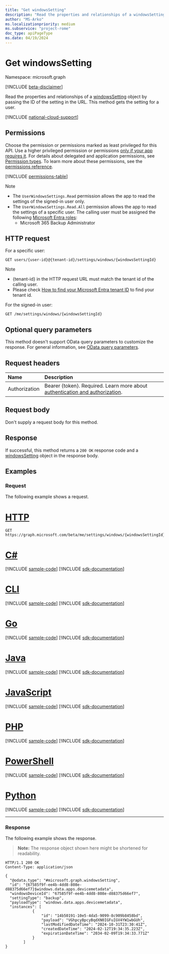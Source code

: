 ```yaml
---
title: "Get windowsSetting"
description: "Read the properties and relationships of a windowsSetting object."
author: "MS-Arko"
ms.localizationpriority: medium
ms.subservice: "project-rome"
doc_type: apiPageType
ms.date: 04/19/2024
---
```


# Get windowsSetting

Namespace: microsoft.graph

[!INCLUDE [beta-disclaimer](../../includes/beta-disclaimer.md)]

Read the properties and relationships of a [windowsSetting](../resources/windowssetting.md) object by passing the ID of the setting in the URL. This method gets the setting for a user.

[!INCLUDE [national-cloud-support](../../includes/global-only.md)]

## Permissions

Choose the permission or permissions marked as least privileged for this API. Use a higher privileged permission or permissions [only if your app requires it](/graph/permissions-overview#best-practices-for-using-microsoft-graph-permissions). For details about delegated and application permissions, see [Permission types](/graph/permissions-overview#permission-types). To learn more about these permissions, see the [permissions reference](/graph/permissions-reference).

<!-- { "blockType": "permissions", "name": "windowssetting_get" } -->
[!INCLUDE [permissions-table](../includes/permissions/windowssetting-get-permissions.md)]
>[!NOTE]
> - The `UserWindowsSettings.Read` permission allows the app to read the settings of the signed-in user only.
> - The `UserWindowsSettings.Read.All` permission allows the app to read the settings of a specific user. The calling user must be assigned the following [Microsoft Entra roles](/entra/identity/role-based-access-control/permissions-reference?toc=%2Fgraph%2Ftoc.json):
>   - Microsoft 365 Backup Administrator

## HTTP request

For a specific user:
<!-- {
  "blockType": "ignored"
}
-->
``` http
GET users/{user-id}@{tenant-id}/settings/windows/{windowsSettingId}
````
> [!Note]
> + {tenant-id} in the HTTP request URL must match the tenant id of the calling user.
> + Please check [How to find your Microsoft Entra tenant ID](https://learn.microsoft.com/en-us/entra/fundamentals/how-to-find-tenant) to find your tenant id.

For the signed-in user:
<!-- { "blockType": "ignored" } -->
```http
GET /me/settings/windows/{windowsSettingId}
```
## Optional query parameters

This method doesn't support OData query parameters to customize the response. For general information, see [OData query parameters](/graph/query-parameters).

## Request headers

|Name|Description|
|:---|:---|
|Authorization|Bearer {token}. Required. Learn more about [authentication and authorization](/graph/auth/auth-concepts).|

## Request body

Don't supply a request body for this method.

## Response

If successful, this method returns a `200 OK` response code and a [windowsSetting](../resources/windowssetting.md) object in the response body.

## Examples

### Request

The following example shows a request.
# [HTTP](#tab/http)
<!-- {
  "blockType": "request",
  "name": "get_windowssetting"
}
-->
``` http
GET https://graph.microsoft.com/beta/me/settings/windows/{windowsSettingId}
```

# [C#](#tab/csharp)
[!INCLUDE [sample-code](../includes/snippets/csharp/get-windowssetting-csharp-snippets.md)]
[!INCLUDE [sdk-documentation](../includes/snippets/snippets-sdk-documentation-link.md)]

# [CLI](#tab/cli)
[!INCLUDE [sample-code](../includes/snippets/cli/get-windowssetting-cli-snippets.md)]
[!INCLUDE [sdk-documentation](../includes/snippets/snippets-sdk-documentation-link.md)]

# [Go](#tab/go)
[!INCLUDE [sample-code](../includes/snippets/go/get-windowssetting-go-snippets.md)]
[!INCLUDE [sdk-documentation](../includes/snippets/snippets-sdk-documentation-link.md)]

# [Java](#tab/java)
[!INCLUDE [sample-code](../includes/snippets/java/get-windowssetting-java-snippets.md)]
[!INCLUDE [sdk-documentation](../includes/snippets/snippets-sdk-documentation-link.md)]

# [JavaScript](#tab/javascript)
[!INCLUDE [sample-code](../includes/snippets/javascript/get-windowssetting-javascript-snippets.md)]
[!INCLUDE [sdk-documentation](../includes/snippets/snippets-sdk-documentation-link.md)]

# [PHP](#tab/php)
[!INCLUDE [sample-code](../includes/snippets/php/get-windowssetting-php-snippets.md)]
[!INCLUDE [sdk-documentation](../includes/snippets/snippets-sdk-documentation-link.md)]

# [PowerShell](#tab/powershell)
[!INCLUDE [sample-code](../includes/snippets/powershell/get-windowssetting-powershell-snippets.md)]
[!INCLUDE [sdk-documentation](../includes/snippets/snippets-sdk-documentation-link.md)]

# [Python](#tab/python)
[!INCLUDE [sample-code](../includes/snippets/python/get-windowssetting-python-snippets.md)]
[!INCLUDE [sdk-documentation](../includes/snippets/snippets-sdk-documentation-link.md)]

---

### Response

The following example shows the response.
>**Note:** The response object shown here might be shortened for readability.
<!-- {
  "blockType": "response",
  "truncated": true,
  "@odata.type": "microsoft.graph.windowsSetting"
}
-->
``` http
HTTP/1.1 200 OK
Content-Type: application/json

{
  "@odata.type": "#microsoft.graph.windowsSetting",
  "id": "{67585f9f-ee4b-4dd8-808e-d88375d66ef7}$windows.data.apps.devicemetadata",
  "windowsDeviceId": "67585f9f-ee4b-4dd8-808e-d88375d66ef7",
  "settingType": "backup",
  "payloadType": "windows.data.apps.devicemetadata",
  "instances": [
            {
                "id": "14b50191-10e5-4da5-9099-8c909b8458bd",
                "payload": "VGhpcyBpcyBqdXN0IGFuIGV4YW1wbGUh",
                "lastModifiedDateTime": "2024-10-31T23:30:41Z",
                "createdDateTime": "2024-02-12T19:34:35.223Z",
                "expirationDateTime": "2034-02-09T19:34:33.771Z"
            }
        ]
}
```


